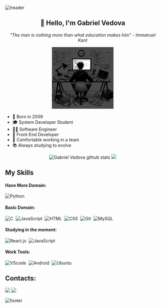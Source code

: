![header](https://capsule-render.vercel.app/api?type=waving&color=1E90FF&height=120&section=header)

<h2 align="center">👋 Hello, I'm Gabriel Vedova</h2>
<p align="center"><i>"The man is nothing more than what education makes him" - Immanuel Kant</i></p>

<p align="center">
  <img src="img.jpeg" width="200px">
</p>

- 📅 Born in 2009
- 🎓 System Developer Student
- 👨‍💻 Software Engineer
- 🚀 Front-End Developer
- 🤝 Comfortable working in a team
- 📚 Always studying to evolve

<p align="center">
  <img width="400px" src="https://github-readme-stats.vercel.app/api?username=gabrielvedova&show_icons=true&count_private=true&hide_border=true&title_color=ff91a4&icon_color=ff91a4&text_color=c9d1d9&bg_color=0d1117" alt="Gabriel Vedova github stats" />
  <img width="335px" src="https://github-readme-stats.vercel.app/api/top-langs/?username=gabrielvedova&layout=compact&hide_border=true&title_color=ff91a4&text_color=ff91a4&bg_color=0d1117" />
</p>
 
## My Skills

#### Have More Domain:
![Python](https://img.shields.io/badge/Python-14354C?style=for-the-badge&logo=python&logoColor=white)&nbsp;

#### Basic Domain:
![C](https://img.shields.io/badge/C-316192?style=for-the-badge&logo=C&logoColor=white)&nbsp;
![JavaScript](https://img.shields.io/badge/JavaScript-F7DF1E?style=for-the-badge&logo=javascript&logoColor=black)&nbsp;
![HTML](https://img.shields.io/badge/HTML5-E34F26?style=for-the-badge&logo=html5&logoColor=white)&nbsp;
![CSS](https://img.shields.io/badge/CSS3-1572B6?style=for-the-badge&logo=css3&logoColor=white)&nbsp;
![Git](https://img.shields.io/badge/GIT-E44C30?style=for-the-badge&logo=git&logoColor=white)&nbsp;
![MySQL](https://img.shields.io/badge/MySQL-316192?style=for-the-badge&logo=mysql&logoColor=white)&nbsp;

#### Studying in the moment:
![React.js](https://img.shields.io/badge/React-20232A?style=for-the-badge&logo=react&logoColor=61DAFB)&nbsp;
![JavaScript](https://img.shields.io/badge/JavaScript-F7DF1E?style=for-the-badge&logo=javascript&logoColor=black)&nbsp;

#### Work Tools:
![VScode](https://img.shields.io/badge/vscode-4285F4?style=for-the-badge&logo=vscode&logoColor=white)&nbsp;
![Android](https://img.shields.io/badge/android-4EA94B?style=for-the-badge&logo=android&logoColor=white)&nbsp;
![Ubuntu](https://img.shields.io/badge/Ubuntu-E95420?style=for-the-badge&logo=ubuntu&logoColor=white)&nbsp;

## Contacts:

<a href = "mailto:contato.bielvedova@gmail.com"> <img src="https://img.shields.io/badge/-Gmail-%23333?style=for-the-badge&logo=gmail&logoColor=white" target="_blank"></a>
<a href="https://www.linkedin.com/in/gabrielvedova/" target="_blank"><img src="https://img.shields.io/badge/-LinkedIn-%230077B5?style=for-the-badge&logo=linkedin&logoColor=white"  target="_blank"></a> 

![footer](https://capsule-render.vercel.app/api?type=waving&color=1E90FF&height=120&section=footer)
